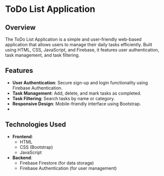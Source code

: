 # ToDo List Application

## Overview

The ToDo List Application is a simple and user-friendly web-based application that allows users to manage their daily tasks efficiently. Built using HTML, CSS, JavaScript, and Firebase, it features user authentication, task management, and task filtering.

## Features

- **User Authentication**: Secure sign-up and login functionality using Firebase Authentication.
- **Task Management**: Add, delete, and mark tasks as completed.
- **Task Filtering**: Search tasks by name or category.
- **Responsive Design**: Mobile-friendly interface using Bootstrap.
- 

## Technologies Used

- **Frontend**:
  - HTML
  - CSS (Bootstrap)
  - JavaScript
- **Backend**:
  - Firebase Firestore (for data storage)
  - Firebase Authentication (for user management)


